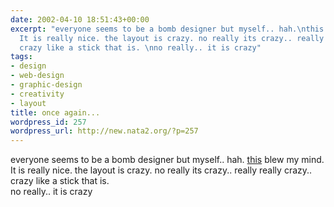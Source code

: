 ```yaml
---
date: 2002-04-10 18:51:43+00:00
excerpt: "everyone seems to be a bomb designer but myself.. hah.\nthis blew my mind.
  It is really nice. the layout is crazy. no really its crazy.. really really crazy..
  crazy like a stick that is. \nno really.. it is crazy"
tags:
- design
- web-design
- graphic-design
- creativity
- layout
title: once again...
wordpress_id: 257
wordpress_url: http://new.nata2.org/?p=257
---
```


everyone seems to be a bomb designer but myself.. hah.
<a href="http://www.reeboot.net/reeboot/index.htm">this</a> blew my mind. It is really nice. the layout is crazy. no really its crazy.. really really crazy.. crazy like a stick that is. <br/>
no really.. it is crazy